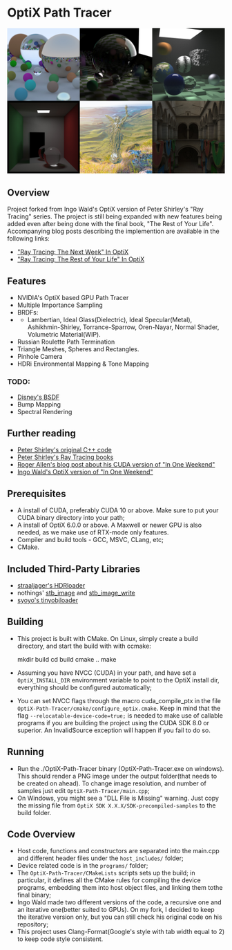 # OptiX Path Tracer

![various output images](outputs/imgs.jpg "Output of different scenes showing various features of the renderer")

## Overview

Project forked from Ingo Wald's OptiX version of Peter Shirley's "Ray Tracing" series. The project is still being 
expanded with new features being added even after being done with the final book, "The Rest of Your Life". Accompanying blog posts describing the implemention are available in the following links:

- ["Ray Tracing: The Next Week" In OptiX](https://joaovbs96.github.io/optix/2018/12/24/next-week.html)
- ["Ray Tracing: The Rest of Your Life" In OptiX](https://joaovbs96.github.io/optix/2019/01/12/rest-life.html)


## Features

- NVIDIA's OptiX based GPU Path Tracer
- Multiple Importance Sampling
- BRDFs:
- - Lambertian, Ideal Glass(Dielectric), Ideal Specular(Metal), Ashikhmin-Shirley, Torrance-Sparrow, Oren-Nayar, Normal Shader, Volumetric Material(WIP).
- Russian Roulette Path Termination
- Triangle Meshes, Spheres and Rectangles.
- Pinhole Camera
- HDRi Environmental Mapping & Tone Mapping

### TODO:
- [Disney's BSDF](https://schuttejoe.github.io/post/disneybsdf/)
- Bump Mapping
- Spectral Rendering


## Further reading

- [Peter Shirley's original C++ code](https://github.com/petershirley/raytracinginoneweekend)
- [Peter Shirley's Ray Tracing books](https://www.amazon.com/Ray-Tracing-Weekend-Minibooks-Book-ebook/dp/B01B5AODD8)
- [Roger Allen's blog post about his CUDA version of "In One Weekend"](https://devblogs.nvidia.com/accelerated-ray-tracing-cuda/)
- [Ingo Wald's OptiX version of "In One Weekend"](https://github.com/ingowald/RTOW-OptiX)


## Prerequisites

- A install of CUDA, preferably CUDA 10 or above. Make sure to put your CUDA binary directory into your path;
- A install of OptiX 6.0.0 or above. A Maxwell or newer GPU is also needed, as we make use of RTX-mode only features.
- Compiler and build tools - GCC, MSVC, CLang, etc;
- CMake.


## Included Third-Party Libraries

- [straaljager's HDRloader](https://github.com/straaljager/GPU-path-tracing-tutorial-4/blob/9b0906f2850ae15833f16fa0e992208ac60cc1bd/HDRloader.cpp)
- nothings' [stb_image](https://github.com/nothings/stb/blob/master/stb_image.h) and [stb_image_write](https://github.com/nothings/stb/blob/master/stb_image_write.h)
- [syoyo's tinyobjloader](https://github.com/syoyo/tinyobjloader)


## Building

- This project is built with CMake. On Linux, simply create a build
directory, and start the build with with ccmake:

   mkdir build
   cd build
   cmake ..
   make

- Assuming you have NVCC (CUDA) in your path, and have set a
```OptiX_INSTALL_DIR``` environment variable to point to the OptiX
install dir, everything should be configured automatically;
- You can set NVCC flags through the macro cuda_compile_ptx in the file
```OptiX-Path-Tracer/cmake/configure_optix.cmake```. Keep in mind that the flag 
```--relocatable-device-code=true;``` is needed to make use of callable 
programs if you are building the project using the CUDA SDK 8.0 or superior.
An InvalidSource exception will happen if you fail to do so.


## Running

- Run the ./OptiX-Path-Tracer binary (OptiX-Path-Tracer.exe on windows). This
should render a PNG image under the output folder(that needs to be 
created on ahead). To change image resolution, 
and number of samples just edit ```OptiX-Path-Tracer/main.cpp```;
- On Windows, you might see a "DLL File is Missing" warning. Just copy the missing 
file from ```OptiX SDK X.X.X/SDK-precompiled-samples``` to the build folder.


## Code Overview
  
- Host code, functions and constructors are separated into the main.cpp and different header files under the ```host_includes/``` folder;
- Device related code is in the ```programs/``` folder;
- The ```OptiX-Path-Tracer/CMakeLists``` scripts sets up the build; in particular, it defines all the CMake rules for compiling the device programs, embedding them into host object files, and linking them tothe final binary;
- Ingo Wald made two different versions of the code, a recursive one and an iterative one(better suited to GPUs). On my fork, I decided to keep the iterative version only, but you can still check his original code on his repository;
- This project uses Clang-Format(Google's style with tab width equal to 2) to keep code style consistent.

